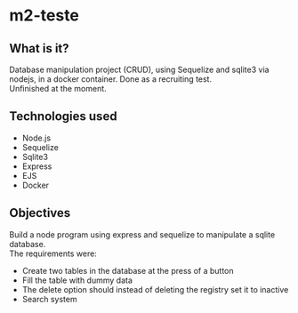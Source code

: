 # m2-teste

## What is it?
Database manipulation project (CRUD), using Sequelize and sqlite3 via nodejs, in a docker container. Done as a recruiting test.  
Unfinished at the moment.

## Technologies used

- Node.js
- Sequelize
- Sqlite3
- Express
- EJS
- Docker

## Objectives

Build a node program using express and sequelize to manipulate a sqlite database.  
The requirements were:

- Create two tables in the database at the press of a button
- Fill the table with dummy data 
- The delete option should instead of deleting the registry set it to inactive
- Search system
